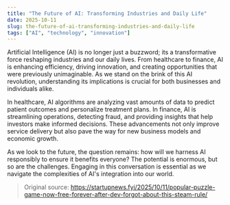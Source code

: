 ```yaml
---
title: "The Future of AI: Transforming Industries and Daily Life"
date: 2025-10-11
slug: the-future-of-ai-transforming-industries-and-daily-life
tags: ["AI", "technology", "innovation"]
---
```

Artificial Intelligence (AI) is no longer just a buzzword; its a transformative force reshaping industries and our daily lives. From healthcare to finance, AI is enhancing efficiency, driving innovation, and creating opportunities that were previously unimaginable. As we stand on the brink of this AI revolution, understanding its implications is crucial for both businesses and individuals alike.

In healthcare, AI algorithms are analyzing vast amounts of data to predict patient outcomes and personalize treatment plans. In finance, AI is streamlining operations, detecting fraud, and providing insights that help investors make informed decisions. These advancements not only improve service delivery but also pave the way for new business models and economic growth.

As we look to the future, the question remains: how will we harness AI responsibly to ensure it benefits everyone? The potential is enormous, but so are the challenges. Engaging in this conversation is essential as we navigate the complexities of AI's integration into our world.
> Original source: https://startupnews.fyi/2025/10/11/popular-puzzle-game-now-free-forever-after-dev-forgot-about-this-steam-rule/